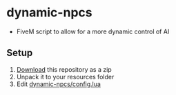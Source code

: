 # dynamic-npcs

- FiveM script to allow for a more dynamic control of AI

## Setup

1. [Download](https://github.com/Bluscream/dynamic-npcs/archive/refs/heads/main.zip) this repository as a zip
2. Unpack it to your resources folder
3. Edit [dynamic-npcs/config.lua](https://github.com/Bluscream/dynamic-npcs/blob/main/config.lua)
